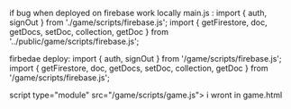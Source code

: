 

if bug when deployed on firebase
work locally main.js :
import { auth, signOut } from './game/scripts/firebase.js';
import { getFirestore, doc, getDocs, setDoc, collection, getDoc } from '../public/game/scripts/firebase.js';

firbedae deploy:
import { auth, signOut } from '/game/scripts/firebase.js';
import { getFirestore, doc, getDocs, setDoc, collection, getDoc } from '/game/scripts/firebase.js';




script type="module" src="/game/scripts/game.js"> i wront in game.html
